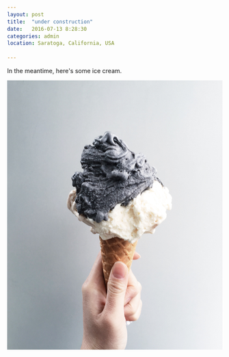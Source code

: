 ```yaml
---
layout: post
title:  "under construction"
date:   2016-07-13 8:28:30
categories: admin
location: Saratoga, California, USA

---
```


In the meantime, here's some ice cream.

<div class="post-image--half">
    <img src="/img/test/bella.jpg" />
</div>
